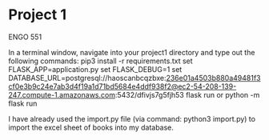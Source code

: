 # Project 1

ENGO 551

In a terminal window, navigate into your project1 directory and type out the following commands:
pip3 install -r requirements.txt 
set FLASK_APP=application.py
set FLASK_DEBUG=1
set DATABASE_URL=postgresql://haoscanbcqzbxe:236e01a4503b880a49481f3cf0e3b9c24e7ab3d4f19a1d71bd5684e4ddf938f2@ec2-54-208-139-247.compute-1.amazonaws.com:5432/dfivjs7g5fjh53
flask run or python -m flask run 

I have already used the import.py file (via command: python3 import.py) to import the excel sheet of books into my database.
